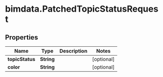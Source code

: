 # bimdata.PatchedTopicStatusRequest

## Properties

Name | Type | Description | Notes
------------ | ------------- | ------------- | -------------
**topicStatus** | **String** |  | [optional] 
**color** | **String** |  | [optional] 


